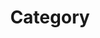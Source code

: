 ---
title: "Category"
layout: categories
permalinks: /categories/ 
author_profile: true
sidebar: true
---